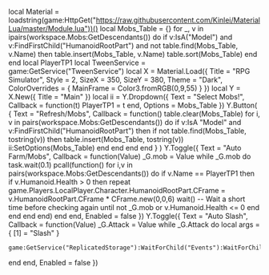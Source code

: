 local Material = loadstring(game:HttpGet("https://raw.githubusercontent.com/Kinlei/MaterialLua/master/Module.lua"))()
local Mobs_Table = {}
for _, v in ipairs(workspace.Mobs:GetDescendants()) do
    if v:IsA("Model") and v:FindFirstChild("HumanoidRootPart") and not table.find(Mobs_Table, v.Name) then
        table.insert(Mobs_Table, v.Name)
        table.sort(Mobs_Table)
    end
end
local PlayerTP1
local TweenService = game:GetService("TweenService")
local X = Material.Load({
	Title = "RPG Simulator",
	Style = 2,
	SizeX = 350,
	SizeY = 380,
	Theme = "Dark",
	ColorOverrides = {
		MainFrame = Color3.fromRGB(0,9,55)
	}
})
local Y = X.New({
	Title = "Main"
})
local ii = Y.Dropdown({
	Text = "Select Mobs!",
	Callback = function(t)
        PlayerTP1 = t
	end,
	Options = Mobs_Table
})
Y.Button(
    {
        Text = "Refresh/Mobs",
        Callback = function()
            table.clear(Mobs_Table)
            for i, v in pairs(workspace.Mobs:GetDescendants()) do
                if v:IsA "Model" and v:FindFirstChild("HumanoidRootPart") then
                    if not table.find(Mobs_Table, tostring(v)) then
                        table.insert(Mobs_Table, tostring(v))
                        ii:SetOptions(Mobs_Table)
                    end
                end
            end
        end
    }
)
Y.Toggle({
Text = "Auto Farm/Mobs",
Callback = function(Value)
_G.mob = Value
while _G.mob do
task.wait(0.1)
pcall(function()
for i,v in pairs(workspace.Mobs:GetDescendants()) do
if v.Name == PlayerTP1 then
if v.Humanoid.Health > 0 then
repeat
game.Players.LocalPlayer.Character.HumanoidRootPart.CFrame = v.HumanoidRootPart.CFrame * CFrame.new(0,0,6)
wait()  -- Wait a short time before checking again
until not _G.mob or v.Humanoid.Health <= 0
end
end
end
end)
end
end,
Enabled = false
})
Y.Toggle({
Text = "Auto Slash",
Callback = function(Value)
_G.Attack = Value
while _G.Attack do
    local args = {
        [1] = "Slash"
    }
    
    game:GetService("ReplicatedStorage"):WaitForChild("Events"):WaitForChild("attack"):FireServer(unpack(args))
end
end,
Enabled = false
})
